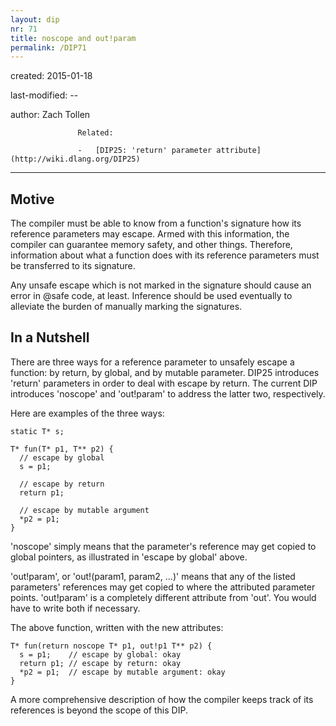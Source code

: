 ```yaml
---
layout: dip
nr: 71
title: noscope and out!param
permalink: /DIP71
---
```


created: 2015-01-18

last-modified: --

author: Zach Tollen

                   
                   Related:
                   
                   -   [DIP25: 'return' parameter attribute](http://wiki.dlang.org/DIP25)
                   
  -----------------------------------------------------------------------------------------------------------

Motive
------

The compiler must be able to know from a function's signature how its
reference parameters may escape. Armed with this information, the
compiler can guarantee memory safety, and other things. Therefore,
information about what a function does with its reference parameters
must be transferred to its signature.

Any unsafe escape which is not marked in the signature should cause an
error in @safe code, at least. Inference should be used eventually to
alleviate the burden of manually marking the signatures.

In a Nutshell
-------------

There are three ways for a reference parameter to unsafely escape a
function: by return, by global, and by mutable parameter. DIP25
introduces 'return' parameters in order to deal with escape by return.
The current DIP introduces 'noscope' and 'out!param' to address the
latter two, respectively.

Here are examples of the three ways:

``` {.D}
static T* s;

T* fun(T* p1, T** p2) {
  // escape by global
  s = p1;
    
  // escape by return
  return p1;

  // escape by mutable argument
  *p2 = p1;
}
```

'noscope' simply means that the parameter's reference may get copied to
global pointers, as illustrated in 'escape by global' above.

'out!param', or 'out!(param1, param2, ...)' means that any of the listed
parameters' references may get copied to where the attributed parameter
points. 'out!param' is a completely different attribute from 'out'. You
would have to write both if necessary.

The above function, written with the new attributes:

``` {.D}
T* fun(return noscope T* p1, out!p1 T** p2) {
  s = p1;    // escape by global: okay
  return p1; // escape by return: okay
  *p2 = p1;  // escape by mutable argument: okay
}
```

A more comprehensive description of how the compiler keeps track of its
references is beyond the scope of this DIP.
